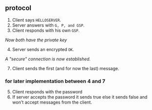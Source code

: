 ## protocol

1. Client says ``HELLOSERVER``.
2. Server answers with ``G, P, and GSP``.
3. Client responds with his own ``GSP``.

*Now both have the private key*

4. Server sends an encrypted ``OK``.

*A "secure" connection is now established.*

7. Client sends the first (and for now the last) message.

### for later implementation between 4 and 7

5. Client responds with the password
6. If server accepts the password it sends true else it sends false and won't accept messages from the client.
